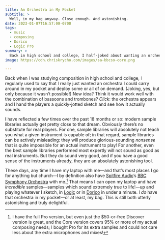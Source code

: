 ```yaml
---
title: An Orchestra in My Pocket
subtitle: >
  Well, in my bag anyway. Close enough. And astonishing.
date: 2023-01-07T16:57:00-0700
tags:
  - music
  - composing
  - Dorico
  - Logic Pro
summary: >
  Back in high school and college, I half-joked about wanting an orchestra in my pocket. Today I… basically have one—in my bag, at least. It’s amazing.
image: https://cdn.chriskrycho.com/images/sa-bbcso-core.png

---
```


Back when I was studying composition in high school and college, I regularly used to say that I really just wanted an orchestra I could carry around in my pocket and deploy some or all of on demand. (Joking, yes, but only because it wasn’t possible!) New idea? Think it would work well with the combination of bassoons and trombones? *Click*: the <span class=smcp>orchestra</span> appears and I hand the players a quickly-jotted sketch and see how it actually sounds.

I have reflected a few times over the past 18 months or so: modern sample libraries actually get pretty close to that dream. Obviously there’s no substitute for real players. For one, sample libraries will absolutely not teach you what a given instrument is capable of; in that regard, sample libraries can be actively misleading: they will produce glorious-sounding *nonsense* that is quite impossible for an actual instrument to play! For another, even the best sample libraries performed most expertly will not sound as good as real instruments. But they do sound very good, and if you have a good sense of the instruments already, they are an absolutely astonishing tool.

These days, any time I have my laptop with me—and that’s most places I go for anything but church—I by definition also have [Spitfire Audio][sa]’s [<abbr title="British Broadcasting Corporation">BBC</abbr> Symphony Orchestra][bbcso] with me.[^pro] That means I can open my laptop and have *incredible* samples—samples which sound extremely true to life!—up and playing whatever I sketch, in [Logic][l] or in [Dorico][d] in under a minute. I *do* have that orchestra in my pocket—or at least, my bag. This is still both utterly astonishing and truly delightful.

[sa]: https://www.spitfireaudio.com
[bbcso]: https://www.spitfireaudio.com/bbc-symphony-orchestra
[l]: https://www.apple.com/logic-pro/
[d]: https://www.steinberg.net/dorico/

[^pro]: I have the full Pro version, but even just the $50-or-free Discover version is great, and the Core version covers 95% or more of my actual composing needs; I bought Pro for its extra samples and could not care less about the extra microphones and mixes!